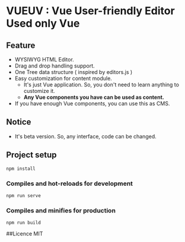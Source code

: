 # VUEUV : Vue User-friendly Editor Used only Vue

## Feature 
- WYSIWYG HTML Editor.
- Drag and drop handling support.
- One Tree data structure ( inspired by editors.js )
- Easy customization for content module. 
    - It's just Vue application. So, you don't need to learn anything to customize it.
    - **Any Vue components you have can be used as content.**
- If you have enough Vue components, you can use this as CMS.
 
## Notice
- It's beta version. So, any interface, code can be changed. 

## Project setup
```
npm install
```

### Compiles and hot-reloads for development
```
npm run serve
```

### Compiles and minifies for production
```
npm run build
```

##Licence
MIT
